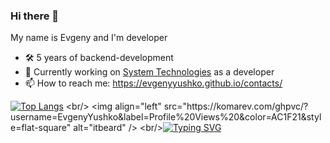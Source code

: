 ### Hi there 👋
My name is Evgeny and I'm developer
- 🛠 5 years of backend-development
- 🔭 Currently working on [System Technologies](https://st.by) as a developer
- 📫 How to reach me: https://evgenyyushko.github.io/contacts/
<!-- - 💬 Ask me about .NET, YouTube, DevRel & Community Building -->
[![Top Langs](https://github-readme-stats.vercel.app/api/top-langs/?username=EvgenyYushko&hide=html&layout=compact)]([https://github.com/itbeard](https://evgenyyushko.github.io/))
<br/>
<img align="left" src="https://komarev.com/ghpvc/?username=EvgenyYushko&label=Profile%20Views%20&color=AC1F21&style=flat-square" alt="itbeard" />
<br/>[![Typing SVG](https://readme-typing-svg.herokuapp.com?color=%2336BCF7&lines=Click+me+to+go+my+CV)](https://evgenyyushko.github.io/)
<!--[![Readme Card](https://github-readme-stats.vercel.app/api/pin/?username=EvgenyYushko&repo=MyBankAppWinForms)](https://github.com/anuraghazra/github-readme-stats)-->
<!--
![Jokes Card](https://readme-jokes.vercel.app/api)
**EvgenyYushko/EvgenyYushko** is a ✨ _special_ ✨ repository because its `README.md` (this file) appears on your GitHub profile.

[![Typing SVG](https://readme-typing-svg.herokuapp.com?color=%2336BCF7&lines=Click+me+to+go+to+my+CV)](https://evgenyyushko.github.io/)
![](https://github-profile-summary-cards.vercel.app/api/cards/profile-details?username=EvgenyYushko&theme=solarized_dark)
![](https://github-profile-summary-cards.vercel.app/api/cards/most-commit-language?username=EvgenyYushko&theme=solarized_dark)![](https://github-profile-summary-cards.vercel.app/api/cards/repos-per-language?username=EvgenyYushko&theme=solarized_dark)
![](https://github-profile-summary-cards.vercel.app/api/cards/stats?username=EvgenyYushko&theme=solarized_dark)![](https://github-profile-summary-cards.vercel.app/api/cards/productive-time?username=EvgenyYushko&theme=solarized_dark)
Here are some ideas to get you started:

- 🔭 I’m currently working on ...
- 🌱 I’m currently learning ...
- 👯 I’m looking to collaborate on ...
- 🤔 I’m looking for help with ...
- 💬 Ask me about ...
- 📫 How to reach me: ...
- 😄 Pronouns: ...
- ⚡ Fun fact: ...
-->
